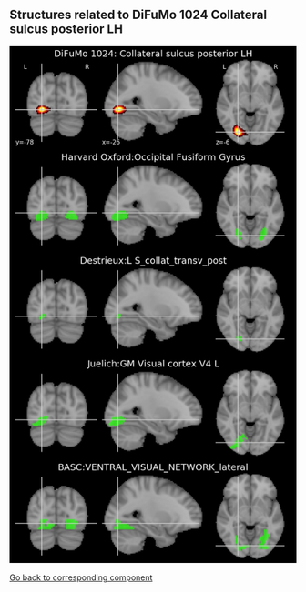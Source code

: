 


## Structures related to DiFuMo 1024 Collateral sulcus posterior LH

![391](391.jpg "Structures related to DiFuMo 1024 Collateral sulcus posterior LH")

[Go back to corresponding component](https://parietal-inria.github.io/DiFuMo/1024/html/391.html)